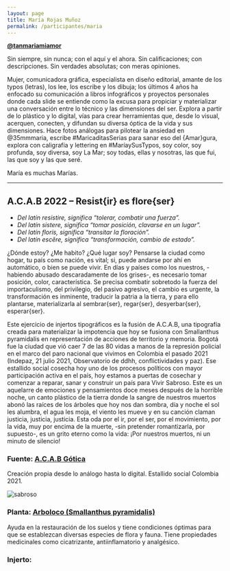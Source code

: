 ```yaml
---
layout: page
title: María Rojas Muñoz
permalink: /participantes/maria
---
```

**[@tanmariamiamor](https://www.instagram.com/tanmariamiamor/)**

Sin siempre, sin nunca; con el aquí y el ahora. Sin calificaciones; con descripciones. Sin verdades absolutas; con meras opiniones. 

Mujer, comunicadora gráfica, especialista en diseño editorial, amante de los typos (letras), los lee, los escribe y los dibuja; los últimos 4 años ha enfocado su comunicación a libros infográficos y proyectos personales donde cada slide se entiende como la excusa para propiciar y materializar una conversación entre lo técnico y las dimensiones del ser. Explora a partir de lo plástico y lo digital, vías para crear herramientas que, desde lo visual, acerquen, conecten, y difundan su diversa óptica de la vida y sus dimensiones. Hace fotos análogas para pilotear la ansiedad en @35mmmaria, escribe #MaricaditasSerias para sanar eso del {Amar}gura, explora con caligrafía y lettering en #MaríaySusTypos, soy color, soy profunda, soy diversa, soy La Mar; soy todas, ellas y nosotras, las que fui, las que soy y las que seré.

María es muchas Marías.

---

## A.C.A.B 2022 – Resist{ir} es flore{ser}

- *Del latín resistire, significa “tolerar, combatir una fuerza”.*
- *Del latín sistere, significa “tomar posición, clavarse en un lugar”.*
- *Del latín floris, significa “transitar la floración”.*
- *Del latín escĕre, significa “transformación, cambio de estado”.*

¿Dónde estoy? ¿Me habito? ¿Qué lugar soy? Pensarse la ciudad como hogar, tu país como nación, es vital; si, puede andarse por ahí en automático, o bien se puede vivir. En días y países como los nuestros, -habiendo abusado descaradamente de los grises-, es necesario tomar posición, color, característica. Se precisa combatir sobretodo la fuerza del importaculismo, del privilegio, del pasivo agresivo, el cambio es urgente, la transformación es inminente, traducir la patria a la tierra, y para ello plantarse, materializarla al sembrar{ser}, regar{ser}, desyerbar{ser}, esperar{ser}.

Este ejercicio de injertos tipográficos es la fusión de A.C.A.B, una tipografía creada para materializar la impotencia que hoy se fusiona con Smallanthus pyramidalis en representación de acciones de territorio y memoria. Bogotá fue la ciudad que vió caer 7 de las 80 vidas a manos de la represión policial en el marco del paro nacional que vivimos en Colombia el pasado 2021 (Indepaz, 21 julio 2021, Observatorio de ddhh, conflictividades y paz).  Ese estallido social cosecha hoy uno de los procesos políticos con mayor participación activa en el país, hoy estamos a puertas de cosechar y comenzar a reparar, sanar y construir un país para Vivir Sabroso. Este es un aquelarre de emociones y pensamientos doce meses después de la horrible noche, un canto plástico de la tierra donde la sangre de nuestros muertos abonó las raíces de los árboles que hoy nos dan sombra, día y noche el sol les alumbra, el agua les moja, el viento les mueve y en su canción claman justicia, justicia, justicia.  Esta oda por el ir, por el ser, por el movimiento, por la vida, muy por encima de la muerte, -sin pretender romantizarla, por supuesto-, es un grito eterno como la vida: ¡Por nuestros muertos, ni un minuto de silencio!

### Fuente: [A.C.A.B Gótica](https://www.instagram.com/p/CNTysrCJiwk/)
Creación propia desde lo análogo hasta lo digital. Estallido social Colombia 2021.

![sabroso](/injertos/participantes/assets_maria/acab_vivirSabroso.jpg)

### Planta: [Arboloco (Smallanthus pyramidalis)](https://colombia.inaturalist.org/taxa/508085-Smallanthus-pyramidalis)
Ayuda en la restauración de los suelos y tiene condiciones óptimas para que se establezcan diversas especies de flora y fauna. Tiene propiedades medicinales como cicatrizante, antiinflamatorio y analgésico.

### Injerto: